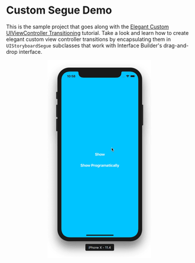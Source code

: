 # Custom Segue Demo

This is the sample project that goes along with the [Elegant Custom UIViewController Transitioning](http://www.swiftkickmobile.com/elegant-custom-uiviewcontroller-transitioning-uiviewcontrollertransitioningdelegate-uiviewcontrolleranimatedtransitioning/) tutorial. Take a look and learn how to create elegant custom view controller transitions by encapsulating them in `UIStoryboardSegue` subclasses that work with Interface Builder's drag-and-drop interface.

<p align="center">
  <img src="./CustomSegueDemo.gif" />
</p>
